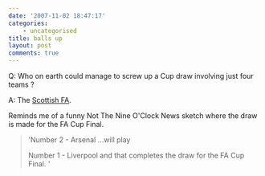```yaml
---
date: '2007-11-02 18:47:17'
categories:
    - uncategorised
title: balls up
layout: post
comments: true
---
```

Q: Who on earth could manage to screw up a Cup draw involving just four
teams ?

A: The [Scottish
FA](http://news.bbc.co.uk/sport1/hi/football/scot_cups/7072638.stm).

Reminds me of a funny Not The Nine O'Clock News sketch where the draw is
made for the FA Cup Final.

> 'Number 2 - Arsenal ...will play
>
> Number 1 - Liverpool
> and that completes the draw for the FA Cup Final. '
